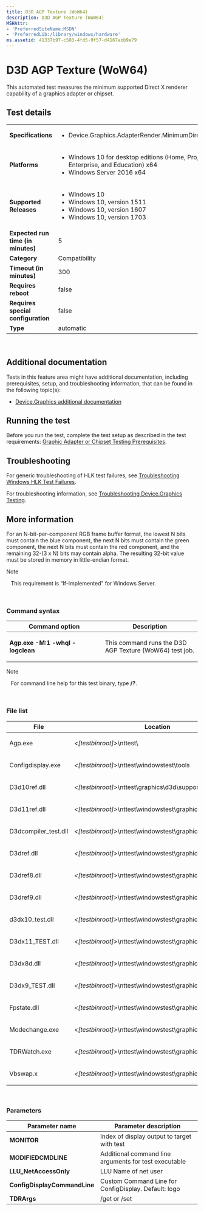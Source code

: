 ```yaml
---
title: D3D AGP Texture (WoW64)
description: D3D AGP Texture (WoW64)
MSHAttr:
- 'PreferredSiteName:MSDN'
- 'PreferredLib:/library/windows/hardware'
ms.assetid: 41337b97-c583-4fd5-9f57-d4167abb9e79
---
```


# <span id="p_hlk_test.54a9c16d-c43c-4c8c-9ccb-cc471affe98b"></span>D3D AGP Texture (WoW64)


This automated test measures the minimum supported Direct X renderer capability of a graphics adapter or chipset.

## <span id="Test_details"></span><span id="test_details"></span><span id="TEST_DETAILS"></span>Test details


<table>
<colgroup>
<col width="50%" />
<col width="50%" />
</colgroup>
<tbody>
<tr class="odd">
<td><strong>Specifications</strong></td>
<td><ul>
<li>Device.Graphics.AdapterRender.MinimumDirectXLevel</li>
</ul></td>
</tr>
<tr class="even">
<td><strong>Platforms</strong></td>
<td><ul>
<li>Windows 10 for desktop editions (Home, Pro, Enterprise, and Education) x64</li>
<li>Windows Server 2016 x64</li>
</ul></td>
</tr>
<tr class="odd">
<td><strong>Supported Releases</strong></td>
<td><ul>
<li>Windows 10</li>
<li>Windows 10, version 1511</li>
<li>Windows 10, version 1607</li>
<li>Windows 10, version 1703</li>
</ul></td>
</tr>
<tr class="even">
<td><strong>Expected run time (in minutes)</strong></td>
<td>5</td>
</tr>
<tr class="odd">
<td><strong>Category</strong></td>
<td>Compatibility</td>
</tr>
<tr class="even">
<td><strong>Timeout (in minutes)</strong></td>
<td>300</td>
</tr>
<tr class="odd">
<td><strong>Requires reboot</strong></td>
<td>false</td>
</tr>
<tr class="even">
<td><strong>Requires special configuration</strong></td>
<td>false</td>
</tr>
<tr class="odd">
<td><strong>Type</strong></td>
<td>automatic</td>
</tr>
</tbody>
</table>

 

## <span id="Additional_documentation"></span><span id="additional_documentation"></span><span id="ADDITIONAL_DOCUMENTATION"></span>Additional documentation


Tests in this feature area might have additional documentation, including prerequisites, setup, and troubleshooting information, that can be found in the following topic(s):

-   [Device.Graphics additional documentation](device-graphics-additional-documentation.md)

## <span id="Running_the_test"></span><span id="running_the_test"></span><span id="RUNNING_THE_TEST"></span>Running the test


Before you run the test, complete the test setup as described in the test requirements: [Graphic Adapter or Chipset Testing Prerequisites](graphic-adapter-or-chipset-testing-prerequisites.md).

## <span id="Troubleshooting"></span><span id="troubleshooting"></span><span id="TROUBLESHOOTING"></span>Troubleshooting


For generic troubleshooting of HLK test failures, see [Troubleshooting Windows HLK Test Failures](..\user\troubleshooting-windows-hlk-test-failures.md).

For troubleshooting information, see [Troubleshooting Device.Graphics Testing](troubleshooting-devicegraphics-testing.md).

## <span id="More_information"></span><span id="more_information"></span><span id="MORE_INFORMATION"></span>More information


For an N-bit-per-component RGB frame buffer format, the lowest N bits must contain the blue component, the next N bits must contain the green component, the next N bits must contain the red component, and the remaining 32-(3 x N) bits may contain alpha. The resulting 32-bit value must be stored in memory in little-endian format.

>[!NOTE]
>  
This requirement is “If-Implemented” for Windows Server.

 

### <span id="Command_syntax"></span><span id="command_syntax"></span><span id="COMMAND_SYNTAX"></span>Command syntax

<table>
<colgroup>
<col width="50%" />
<col width="50%" />
</colgroup>
<thead>
<tr class="header">
<th>Command option</th>
<th>Description</th>
</tr>
</thead>
<tbody>
<tr class="odd">
<td><p><strong>Agp.exe -M:1 -whql -logclean</strong></p></td>
<td><p>This command runs the D3D AGP Texture (WoW64) test job.</p></td>
</tr>
</tbody>
</table>

>[!NOTE]
>  
For command line help for this test binary, type **/?**.

 

### <span id="File_list"></span><span id="file_list"></span><span id="FILE_LIST"></span>File list

<table>
<colgroup>
<col width="50%" />
<col width="50%" />
</colgroup>
<thead>
<tr class="header">
<th>File</th>
<th>Location</th>
</tr>
</thead>
<tbody>
<tr class="odd">
<td><p>Agp.exe</p></td>
<td><p><em>&lt;[testbinroot]&gt;</em>\nttest\</p></td>
</tr>
<tr class="even">
<td><p>Configdisplay.exe</p></td>
<td><p><em>&lt;[testbinroot]&gt;</em>\nttest\windowstest\tools</p></td>
</tr>
<tr class="odd">
<td><p>D3d10ref.dll</p></td>
<td><p><em>&lt;[testbinroot]&gt;</em>\nttest\graphics\d3d\support\</p></td>
</tr>
<tr class="even">
<td><p>D3d11ref.dll</p></td>
<td><p><em>&lt;[testbinroot]&gt;</em>\nttest\windowstest\graphics\d3d\support\</p></td>
</tr>
<tr class="odd">
<td><p>D3dcompiler_test.dll</p></td>
<td><p><em>&lt;[testbinroot]&gt;</em>\nttest\windowstest\graphics\d3d\support\</p></td>
</tr>
<tr class="even">
<td><p>D3dref.dll</p></td>
<td><p><em>&lt;[testbinroot]&gt;</em>\nttest\windowstest\graphics\d3d\support</p></td>
</tr>
<tr class="odd">
<td><p>D3dref8.dll</p></td>
<td><p><em>&lt;[testbinroot]&gt;</em>\nttest\windowstest\graphics\d3d\support\</p></td>
</tr>
<tr class="even">
<td><p>D3dref9.dll</p></td>
<td><p><em>&lt;[testbinroot]&gt;</em>\nttest\windowstest\graphics\d3d\support\</p></td>
</tr>
<tr class="odd">
<td><p>d3dx10_test.dll</p></td>
<td><p><em>&lt;[testbinroot]&gt;</em>\nttest\windowstest\graphics\d3d\support\</p></td>
</tr>
<tr class="even">
<td><p>D3dx11_TEST.dll</p></td>
<td><p><em>&lt;[testbinroot]&gt;</em>\nttest\windowstest\graphics\d3d\support\</p></td>
</tr>
<tr class="odd">
<td><p>D3dx8d.dll</p></td>
<td><p><em>&lt;[testbinroot]&gt;</em>\nttest\windowstest\graphics\d3d\support\</p></td>
</tr>
<tr class="even">
<td><p>D3dx9_TEST.dll</p></td>
<td><p><em>&lt;[testbinroot]&gt;</em>\nttest\windowstest\graphics\d3d\support\</p></td>
</tr>
<tr class="odd">
<td><p>Fpstate.dll</p></td>
<td><p><em>&lt;[testbinroot]&gt;</em>\nttest\windowstest\graphics\d3d\utility\</p></td>
</tr>
<tr class="even">
<td><p>Modechange.exe</p></td>
<td><p><em>&lt;[testbinroot]&gt;</em>\nttest\windowstest\graphics\d3d\utility\</p></td>
</tr>
<tr class="odd">
<td><p>TDRWatch.exe</p></td>
<td><p><em>&lt;[testbinroot]&gt;</em>\nttest\windowstest\graphics\</p></td>
</tr>
<tr class="even">
<td><p>Vbswap.x</p></td>
<td><p><em>&lt;[testbinroot]&gt;</em>\nttest\windowstest\graphics\d3d\conf\</p></td>
</tr>
</tbody>
</table>

 

### <span id="Parameters"></span><span id="parameters"></span><span id="PARAMETERS"></span>Parameters

| Parameter name               | Parameter description                                 |
|------------------------------|-------------------------------------------------------|
| **MONITOR**                  | Index of display output to target with test           |
| **MODIFIEDCMDLINE**          | Additional command line arguments for test executable |
| **LLU\_NetAccessOnly**       | LLU Name of net user                                  |
| **ConfigDisplayCommandLine** | Custom Command Line for ConfigDisplay. Default: logo  |
| **TDRArgs**                  | /get or /set                                          |

 

 

 






